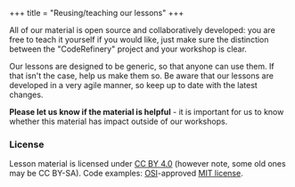 +++
title = "Reusing/teaching our lessons"
+++

All of our material is open source and collaboratively developed: you are free
to teach it yourself if you would like, just make sure the distinction between
the "CodeRefinery" project and your workshop is clear.

Our lessons are designed to be generic, so that anyone can use them.  If that
isn't the case, help us make them so.  Be aware that our lessons are developed
in a very agile manner, so keep up to date with the latest changes.

**Please let us know if the material is helpful** - it is important for us to
know whether this material has impact outside of our workshops.


### License

Lesson material is licensed under [CC BY 4.0](https://creativecommons.org/licenses/by/4.0/) (however note, some old ones may be CC BY-SA).
Code examples: [OSI](http://opensource.org)-approved [MIT license](http://opensource.org/licenses/mit-license.html).
